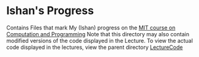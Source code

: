 # Ishan's Progress
Contains Files that mark My (Ishan) progress on the [MIT course on Computation and Programming](https://ocw.mit.edu/courses/electrical-engineering-and-computer-science/6-0002-introduction-to-computational-thinking-and-data-science-fall-2016/)
Note that this directory may also contain modified versions of the code displayed in the Lecture. To view the actual code displayed in the lectures, view the parent directory [LectureCode](https://github.com/Snehashish-s-Organization/The-MIT-6.00.2-course-on-computational-thinking/tree/main/LectureCode)
